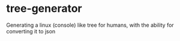 # tree-generator
Generating a linux (console) like tree for humans, with the ability for converting it to json
